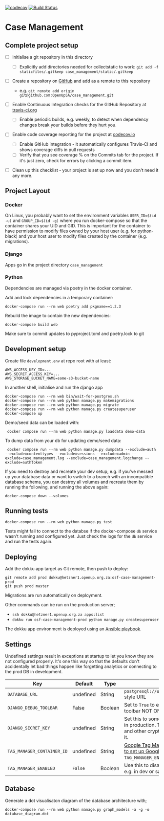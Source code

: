 [![codecov](https://codecov.io/gh/paulmwatson/case_management/branch/master/graph/badge.svg)](https://codecov.io/gh/paulmwatson/case_management/)
[![Build Status](https://travis-ci.org/paulmwatson/case_management.png)](https://travis-ci.org/paulmwatson/case_management)

Case Management
===============================


Complete project setup
----------------------

- [ ] Initialise a git repository in this directory
  - [ ] Explicitly add directories needed for collectstatic to work: `git add -f staticfiles/.gitkeep case_management/static/.gitkeep`
- [ ] Create a repository on [GitHub](https://github.com/OpenUpSA) and add as a remote to this repository
  - e.g. `git remote add origin git@github.com:OpenUpSA/case_management.git`
- [ ] Enable Continuous Integration checks for the GitHub Repository at [travis-ci.org](https://travis-ci.org)
  - [ ] Enable periodic builds, e.g. weekly, to detect when dependency changes break your builds before they hurt you.
- [ ] Enable code coverage reporting for the project at [codecov.io](https://codecov.io)
  - [ ] Enable GitHub integration - it automatically configures Travis-CI and shows coverage diffs in pull requests
  - [ ] Verify that you see coverage % on the Commits tab for the project. If it's just zero, check for errors by clicking a commit item.
- [ ] Clean up this checklist - your project is set up now and you don't need it any more.


Project Layout
--------------

### Docker

On Linux, you probably want to set the environment variables `USER_ID=$(id -u)`
and `GROUP_ID=$(id -g)` where you run docker-compose so that the container
shares your UID and GID. This is important for the container to have permission
to modify files owned by your host user (e.g. for python-black) and your host
user to modify files created by the container (e.g. migrations).


### Django

Apps go in the project directory `case_management`


### Python

Dependencies are managed via poetry in the docker container.

Add and lock dependencies in a temporary container:

    docker-compose run --rm web poetry add pkgname==1.2.3

Rebuild the image to contain the new dependencies:

    docker-compose build web

Make sure to commit updates to pyproject.toml and poetry.lock to git


Development setup
-----------------

Create file `development.env` at repo root with at least:

```text
AWS_ACCESS_KEY_ID=...
AWS_SECRET_ACCESS_KEY=...
AWS_STORAGE_BUCKET_NAME=some-s3-bucket-name
```

In another shell, initialise and run the django app

    docker-compose run --rm web bin/wait-for-postgres.sh
    docker-compose run --rm web python manage.py makemigrations
    docker-compose run --rm web python manage.py migrate
    docker-compose run --rm web python manage.py createsuperuser
    docker-compose up

Demo/seed data can be loaded with:

     docker compose run --rm web python manage.py loaddata demo-data

To dump data from your db for updating demo/seed data:

     docker compose run --rm web python manage.py dumpdata --exclude=auth --exclude=contenttypes --exclude=sessions --exclude=admin --exclude=case_management.log --exclude=case_management.logchange --exclude=authtoken

If you need to destroy and recreate your dev setup, e.g. if you've messed up your
database data or want to switch to a branch with an incompatible database schema,
you can destroy all volumes and recreate them by running the following, and running
the above again:

    docker-compose down --volumes


Running tests
-------------

    docker-compose run --rm web python manage.py test

Tests might fail to connect to the databse if the docker-compose `db` service wasn't running and configured yet. Just check the logs for the `db` service and run the tests again.


Deploying
---------

Add the dokku app target as Git remote, then push to deploy:

```shell
git remote add prod dokku@hetzner1.openup.org.za:osf-case-management-prod
git push prod master
```

Migrations are run automatically on deployment.

Other commands can be run on the production server;
- `ssh dokku@hetzner1.openup.org.za apps:list`
- `dokku run osf-case-management-prod python manage.py createsuperuser`

The dokku app environment is deployed using an [Ansible playbook](https://github.com/OpenUpSA/ansible-config/tree/master/apps/osf-case-management).


Settings
--------

Undefined settings result in exceptions at startup to let you know they are not configured properly. It's one this way so that the defaults don't accidentally let bad things happen like forgetting analytics or connecting to the prod DB in development.


| Key | Default | Type | Description |
|-----|---------|------|-------------|
| `DATABASE_URL` | undefined | String | `postgresql://user:password@hostname/dbname` style URL |
| `DJANGO_DEBUG_TOOLBAR` | False | Boolean | Set to `True` to enable the Django Debug toolbar NOT ON A PUBLIC SERVER! |
| `DJANGO_SECRET_KEY` | undefined | String | Set this to something secret and unguessable in production. The security of your cookies and other crypto stuff in django depends on it. |
| `TAG_MANAGER_CONTAINER_ID` | undefined | String | [Google Tag Manager](tagmanager.google.com) Container ID. [Use this to set up Google Analytics.](https://support.google.com/tagmanager/answer/6107124?hl=en). Requried unless `TAG_MANAGER_ENABLED` is set to `False` |
| `TAG_MANAGER_ENABLED` | `False` | Boolean | Use this to disable the Tag Manager snippets, e.g. in dev or sandbox. |

Database
---------

Generate a dot visualisaton diagram of the database architecture with;
    
    docker-compose run --rm web python manage.py graph_models -a -g -o database_diagram.dot